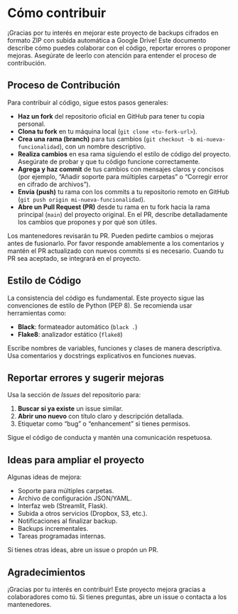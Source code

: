 # Cómo contribuir

¡Gracias por tu interés en mejorar este proyecto de backups cifrados en formato ZIP con subida automática a Google Drive! Este documento describe cómo puedes colaborar con el código, reportar errores o proponer mejoras. Asegúrate de leerlo con atención para entender el proceso de contribución.

## Proceso de Contribución

Para contribuir al código, sigue estos pasos generales:

- **Haz un fork** del repositorio oficial en GitHub para tener tu copia personal.  
- **Clona tu fork** en tu máquina local (`git clone <tu-fork-url>`).  
- **Crea una rama (branch)** para tus cambios (`git checkout -b mi-nueva-funcionalidad`), con un nombre descriptivo.  
- **Realiza cambios** en esa rama siguiendo el estilo de código del proyecto. Asegúrate de probar y que tu código funcione correctamente.  
- **Agrega y haz commit** de tus cambios con mensajes claros y concisos (por ejemplo, “Añadir soporte para múltiples carpetas” o “Corregir error en cifrado de archivos”).  
- **Envía (push)** tu rama con los commits a tu repositorio remoto en GitHub (`git push origin mi-nueva-funcionalidad`).  
- **Abre un Pull Request (PR)** desde tu rama en tu fork hacia la rama principal (`main`) del proyecto original. En el PR, describe detalladamente los cambios que propones y por qué son útiles.  

Los mantenedores revisarán tu PR. Pueden pedirte cambios o mejoras antes de fusionarlo. Por favor responde amablemente a los comentarios y mantén el PR actualizado con nuevos commits si es necesario. Cuando tu PR sea aceptado, se integrará en el proyecto. 

## Estilo de Código

La consistencia del código es fundamental. Este proyecto sigue las convenciones de estilo de Python (PEP 8). Se recomienda usar herramientas como:

- **Black**: formateador automático (`black .`)
- **Flake8**: analizador estático (`flake8`)

Escribe nombres de variables, funciones y clases de manera descriptiva. Usa comentarios y docstrings explicativos en funciones nuevas.

## Reportar errores y sugerir mejoras

Usa la sección de *Issues* del repositorio para:

1. **Buscar si ya existe** un issue similar.
2. **Abrir uno nuevo** con título claro y descripción detallada.
3. Etiquetar como “bug” o “enhancement” si tienes permisos.

Sigue el código de conducta y mantén una comunicación respetuosa.

## Ideas para ampliar el proyecto

Algunas ideas de mejora:

- Soporte para múltiples carpetas.
- Archivo de configuración JSON/YAML.
- Interfaz web (Streamlit, Flask).
- Subida a otros servicios (Dropbox, S3, etc.).
- Notificaciones al finalizar backup.
- Backups incrementales.
- Tareas programadas internas.

Si tienes otras ideas, abre un issue o propón un PR.

## Agradecimientos

¡Gracias por tu interés en contribuir! Este proyecto mejora gracias a colaboradores como tú. Si tienes preguntas, abre un issue o contacta a los mantenedores.
